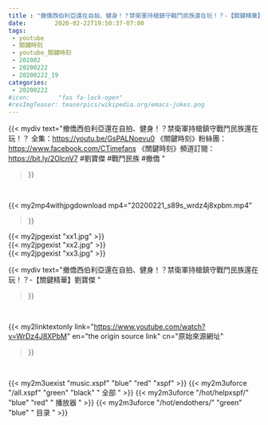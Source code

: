 ```yaml
---
title : "撤僑西伯利亞還在自拍、健身！？禁衛軍持槍鎮守戰鬥民族還在玩！？-【關鍵精華】劉寶傑 "
date:        2020-02-22T19:50:37-07:00
tags:
 - youtube
 - 關鍵時刻
 - youtube_關鍵時刻
 - 202002
 - 20200222
 - 20200222_19
categories:
 - 20200222
#icon:        "fas fa-lock-open"
#resImgTeaser: teaserpics/wikipedia.org/emacs-jokes.png
---
```


{{< mydiv text="撤僑西伯利亞還在自拍、健身！？禁衛軍持槍鎮守戰鬥民族還在玩！？ 全集：https://youtu.be/GsPALNoevu0  《關鍵時刻》粉絲團：https://www.facebook.com/CTimefans 《關鍵時刻》頻道訂閱：https://bit.ly/2OlcnV7  #劉寶傑 #戰鬥民族 #撤僑 "
>}}
<br>


{{< my2mp4withjpgdownload mp4="20200221_s89s_wrdz4j8xpbm.mp4"
>}}

{{< my2jpgexist "xx1.jpg" >}}<br>
{{< my2jpgexist "xx2.jpg" >}}<br>
{{< my2jpgexist "xx3.jpg" >}}<br>



{{< mydiv text="撤僑西伯利亞還在自拍、健身！？禁衛軍持槍鎮守戰鬥民族還在玩！？-【關鍵精華】劉寶傑 "
>}}
<br>

{{< my2linktextonly link="https://www.youtube.com/watch?v=WrDz4J8XPbM"
en="the origin source link" cn="原始來源網址"
>}}


<br>

{{< my2m3uexist "music.xspf"        "blue"   "red"    "xspf" >}} {{< my2m3uforce "/all.xspf"         "green"  "black"  " 全部 " >}} {{< my2m3uforce "/hot/helpxspf/"    "blue"   "red"    " 播放器 " >}} {{< my2m3uforce "/hot/endothers/"   "green"  "blue"   " 目录 " >}} 
